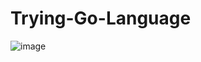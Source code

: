 # Trying-Go-Language
![image](https://user-images.githubusercontent.com/91112838/161937067-86054801-c4db-46ee-84eb-c5a2f3e19998.png)
